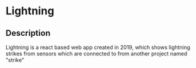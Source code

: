 # Lightning
## Description
Lightning is a react based web app created in 2019, which shows lightning strikes from sensors which are connected to from another project named "strike"
